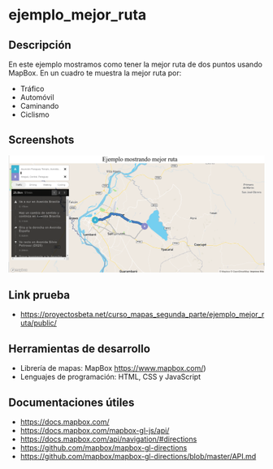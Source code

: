 # ejemplo_mejor_ruta

## Descripción
En este ejemplo mostramos como tener la mejor ruta de dos puntos usando MapBox.
En un cuadro te muestra la mejor ruta por:
* Tráfico
* Automóvil
* Caminando
* Ciclismo

## Screenshots
![Screenshot](screenshots/EjemploRutaEntreDosPuntos.png)

## Link prueba
* https://proyectosbeta.net/curso_mapas_segunda_parte/ejemplo_mejor_ruta/public/

## Herramientas de desarrollo
* Librería de mapas: MapBox https://www.mapbox.com/)
* Lenguajes de programación: HTML, CSS y JavaScript

## Documentaciones útiles
* https://docs.mapbox.com/
* https://docs.mapbox.com/mapbox-gl-js/api/
* https://docs.mapbox.com/api/navigation/#directions
* https://github.com/mapbox/mapbox-gl-directions
* https://github.com/mapbox/mapbox-gl-directions/blob/master/API.md
